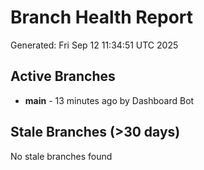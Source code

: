# Branch Health Report
Generated: Fri Sep 12 11:34:51 UTC 2025

## Active Branches
- **main** - 13 minutes ago by Dashboard Bot

## Stale Branches (>30 days)
No stale branches found
